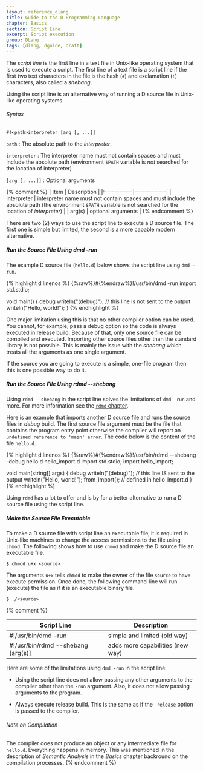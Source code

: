 ```yaml
---
layout: reference_dlang
title: Guide to the D Programming Language
chapter: Basics
section: Script Line
excerpt: Script execution
group: DLang
tags: [dlang, dguide, draft]
---
```


The _script line_ is the first line in a text file in Unix-like operating system that is used to execute a script.
The first line of a text file is a script line if the first two text characters in the file is the hash (`#`) and exclamation (`!`) characters, also called a _shebang_.

Using the script line is an alternative way of running a D source file in Unix-like operating systems.

<div markdown='1' class='syntax'>

###### Syntax

    #!<path>interpreter [arg [, ...]]

`path`
: The absolute path to the _interpreter_.

`interpreter`
: The interpreter name must not contain spaces and must include the absolute path (environment `$PATH` variable is _not_ searched for the location of interpreter)
    
`[arg [, ...]]`
: Optional arguments

</div>

{% comment %}
| Item        | Description |
|:-----------:|-------------|
| interpreter | interpreter name must not contain spaces and must include the absolute path (the environment `$PATH` variable is not searched for the location of _interpreter_) |
| arg(s)      | optional arguments |
{% endcomment %}

There are two (2) ways to use the script line to execute a D source file.
The first one is simple but limited, the second is a more capable modern alternative.
    
##### Run the Source File Using dmd -run
    
The example D source file (`hello.d`) below shows the script line using `dmd -run`.

{% highlight d linenos %}
{%raw%}#{%endraw%}!/usr/bin/dmd -run
import std.stdio;

void main() {
    debug writeln("(debug)");   // this line is not sent to the output
    writeln("Hello, world!");
}
{% endhighlight %}

One major limitation using this is that no other compiler option can be used.
You cannot, for example, pass a debug option so the code is always executed in release build.
Because of that, only one source file can be compiled and executed.
Importing other source files other than the standard library is not possible.
This is mainly the issue with the _shebang_ which treats all the arguments as one single argument.

If the source you are going to execute is a simple, one-file program then this is one possible way to do it.

##### Run the Source File Using rdmd --shebang

Using `rdmd --shebang` in the script line solves the limitations of `dmd -run` and more.
For more information see the [`rdmd` chapter](/dlang-guide/rdmd.html).

Here is an example that imports another D source file and runs the source files in _debug_ build.
The first source file argument must be the file that contains the program entry point otherwise the compiler will report an `undefined reference to 'main' error`.
The code below is the content of the file `hello.d`.

{% highlight d linenos %}
{%raw%}#{%endraw%}!/usr/bin/rdmd --shebang -debug hello.d hello_import.d
import std.stdio;
import hello_import;

void main(string[] args) {
    debug writeln("(debug)");   // this line IS sent to the output
    writeln("Hello, world!");
    from_import();              // defined in hello_import.d
}
{% endhighlight %}

Using `rdmd` has a lot to offer and is by far a better alternative to run a D source file using the script line.
 
##### Make the Source File Executable

To make a D source file with script line an executable file, it is required in Unix-like machines to change the access permissions to the file using `chmod`.
The following shows how to use `chmod` and make the D source file an executable file.

~~~
$ chmod u+x <source>
~~~
    
The arguments `u+x` tells `chmod` to make the owner of the file `source` to have execute permission.
Once done, the following command-line will run (execute) the file as if it is an executable binary file.

~~~
$ ./<source>
~~~

    
{% comment %}

| Script Line                        | Description |
|------------------------------------|-------------|
| #!/usr/bin/dmd -run                | simple and limited (old way) |
| #!/usr/bin/rdmd --shebang [arg(s)] | adds more capabilities (new way) |

Here are some of the limitations using `dmd -run` in the script line:

* Using the script line does not allow passing any other arguments to the compiler other than the `-run` argument.
Also, it does not allow passing arguments to the program.

* Always execute release build.
This is the same as if the `-release` option is passed to the compiler.

###### Note on Compilation

The compiler does not produce an object or any intermediate file for `hello.d`.
Everything happens in memory.
This was mentioned in the description of _Semantic Analysis_ in the _Basics_ chapter backround on the compilation processes.
{% endcomment %}

